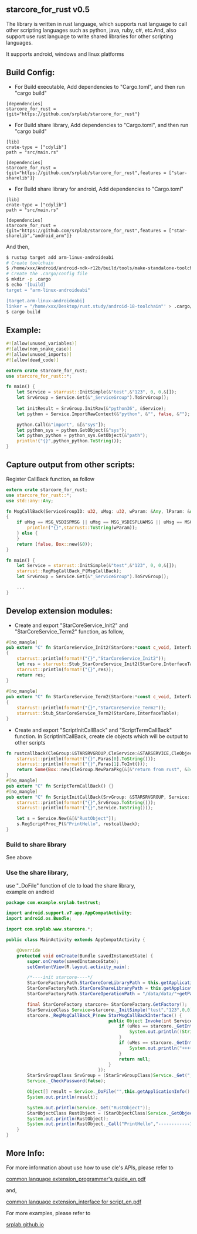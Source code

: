 
## starcore_for_rust v0.5

The library is written in rust language, which supports rust language to call other scripting languages such as python, java, ruby, c#, etc.And, also support use rust language to write shared libraries for other scripting languages.

It supports android, windows and linux platforms

Build Config:
--------

- For Build executable, Add dependencies to "Cargo.toml", and then run "cargo build"

```
[dependencies]
starcore_for_rust = {git="https://github.com/srplab/starcore_for_rust"}
```

- For Build share library, Add dependencies to "Cargo.toml", and then run "cargo build"

```
[lib]
crate-type = ["cdylib"]
path = "src/main.rs"

[dependencies]
starcore_for_rust = {git="https://github.com/srplab/starcore_for_rust",features = ["star-sharelib"]}
```

- For Build share library for android, Add dependencies to "Cargo.toml"

```
[lib]
crate-type = ["cdylib"]
path = "src/main.rs"

[dependencies]
starcore_for_rust = {git="https://github.com/srplab/starcore_for_rust",features = ["star-sharelib","android_arm"]}
```

And then,

```sh
$ rustup target add arm-linux-androideabi
# Create toolchain
$ /home/xxx/Android/android-ndk-r12b/build/tools/make-standalone-toolchain.sh --platform=android-18 --toolchain=arm-linux-androideabi-4.9 --install-dir=android-18-toolchain --ndk-dir=/home/lihm/Android/android-ndk-r12b / --arch=arm
# Create the .cargo/config file
$ mkdir -p .cargo
$ echo '[build]
target = "arm-linux-androideabi"

[target.arm-linux-androideabi]
linker = "/home/xxx/Desktop/rust.study/android-18-toolchain"' > .cargo/config
$ cargo build
```

Example:
--------

```rust
#![allow(unused_variables)]
#![allow(non_snake_case)]
#![allow(unused_imports)]
#![allow(dead_code)]

extern crate starcore_for_rust;
use starcore_for_rust::*;

fn main() {
	let Service = starrust::InitSimple(&"test",&"123", 0, 0,&[]);
	let SrvGroup = Service.Get(&"_ServiceGroup").ToSrvGroup();
        
    let initResult = SrvGroup.InitRaw(&"python36", &Service);
    let python = Service.ImportRawContext(&"python", &"", false, &"");

	python.Call(&"import", &[&"sys"]);
	let python_sys = python.GetObject(&"sys");
	let python_python = python_sys.GetObject(&"path");
	println!("{}",python_python.ToString());
}
```

Capture output from other scripts:
--------

Register CallBack function, as follow

```rust
extern crate starcore_for_rust;
use starcore_for_rust::*;
use std::any::Any;

fn MsgCallBack(ServiceGroupID: u32, uMsg: u32, wParam: &Any, lParam: &Any) -> (bool, Box<Any>)
{
	if uMsg == MSG_VSDISPMSG || uMsg == MSG_VSDISPLUAMSG || uMsg == MSG_DISPMSG || uMsg == MSG_DISPLUAMSG {
		println!("{}",starrust::ToString(wParam));
	} else {
	}
	return (false, Box::new(&0));
}

fn main() {
	let Service = starrust::InitSimple(&"test",&"123", 0, 0,&[]);
    starrust::RegMsgCallBack_P(MsgCallBack);
	let SrvGroup = Service.Get(&"_ServiceGroup").ToSrvGroup();

    ...
}
```

Develop extension modules:
--------

- Create and export "StarCoreService_Init2" and "StarCoreService_Term2" function, as follow,

```rust
#[no_mangle]
pub extern "C" fn StarCoreService_Init2(StarCore:*const c_void, InterfaceTable:*const c_void ) -> i8
{
    starrust::println(format!("{}","StarCoreService_Init2"));
    let res = starrust::Stub_StarCoreService_Init2(StarCore,InterfaceTable);
    starrust::println(format!("{}",res));
    return res;
}
    
#[no_mangle]
pub extern "C" fn StarCoreService_Term2(StarCore:*const c_void, InterfaceTable:*const c_void )
{
    starrust::println(format!("{}","StarCoreService_Term2"));
    starrust::Stub_StarCoreService_Term2(StarCore,InterfaceTable);
}
```

- Create and export "ScriptInitCallBack" and "ScriptTermCallBack" function. In ScriptInitCallBack, create cle objects which will be output to other scripts

```rust
fn rustcallback(CleGroup:&STARSRVGROUP,CleService:&STARSERVICE,CleObject:&starrust::STAROBJECT,Paras: &[starrust::STARRESULT]) -> starrust::STARRESULT {
    starrust::println(format!("{}",Paras[0].ToString()));
    starrust::println(format!("{}",Paras[1].ToInt()));
	return Some(Box::new(CleGroup.NewParaPkg(&[&"return from rust", &345.4])));
}
#[no_mangle]
pub extern "C" fn ScriptTermCallBack() {}
#[no_mangle]
pub extern "C" fn ScriptInitCallBack(SrvGroup: &STARSRVGROUP, Service: &STARSERVICE) {
    starrust::println(format!("{}",SrvGroup.ToString()));
    starrust::println(format!("{}",Service.ToString()));

	let s = Service.New(&[&"RustObject"]);
	s.RegScriptProc_P(&"PrintHello", rustcallback);    
}
```

### Build to share library

See above


### Use the share library, 

use "_DoFile" function of cle to load the share library,  
example on android


```java
package com.example.srplab.testrust;

import android.support.v7.app.AppCompatActivity;
import android.os.Bundle;

import com.srplab.www.starcore.*;

public class MainActivity extends AppCompatActivity {

    @Override
    protected void onCreate(Bundle savedInstanceState) {
        super.onCreate(savedInstanceState);
        setContentView(R.layout.activity_main);

        /*----init starcore----*/
        StarCoreFactoryPath.StarCoreCoreLibraryPath = this.getApplicationInfo().nativeLibraryDir;
        StarCoreFactoryPath.StarCoreShareLibraryPath = this.getApplicationInfo().nativeLibraryDir;
        StarCoreFactoryPath.StarCoreOperationPath = "/data/data/"+getPackageName()+"/files";

        final StarCoreFactory starcore= StarCoreFactory.GetFactory();
        StarServiceClass Service=starcore._InitSimple("test","123",0,0);
        starcore._RegMsgCallBack_P(new StarMsgCallBackInterface() {
                                       public Object Invoke(int ServiceGroupID, int uMes, Object wParam, Object lParam) {
                                           if (uMes == starcore._GetInt("MSG_VSDISPMSG") || uMes == starcore._GetInt("MSG_VSDISPLUAMSG")) {
                                               System.out.println((String) wParam);
                                           }
                                           if (uMes == starcore._GetInt("MSG_DISPMSG") || uMes == starcore._GetInt("MSG_DISPLUAMSG")) {
                                               System.out.println("++++++++++++++++" + (String) wParam);
                                           }
                                           return null;
                                       }
                                   });
        StarSrvGroupClass SrvGroup = (StarSrvGroupClass)Service._Get("_ServiceGroup");
        Service._CheckPassword(false);

        Object[] result = Service._DoFile("",this.getApplicationInfo().nativeLibraryDir+"/libteststarrust.so","");
        System.out.println(result);

        System.out.println(Service._Get("RustObject"));
        StarObjectClass RustObject = (StarObjectClass)Service._GetObject("RustObject");
        System.out.println(RustObject);
        System.out.println(RustObject._Call("PrintHello","------------1",234.56));
    }
}
```


More Info:
--------

For more information about use how to use cle's APIs, please refer to 

[common language extension_programmer's guide_en.pdf](https://github.com/srplab/starcore_for_android/blob/master/docs/common%20language%20extension_programmer's%20guide_en.pdf)

and,

[common language extension_interface for script_en.pdf](https://github.com/srplab/starcore_for_android/blob/master/docs/common%20language%20extension_interface%20for%20script_en.pdf)

For more examples, please refer to 

[srplab.github.io](https://srplab.github.io)
